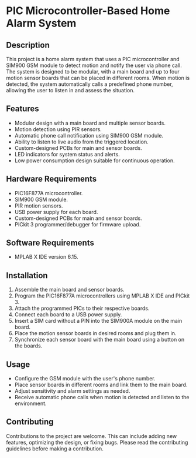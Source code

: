 # PIC Microcontroller-Based Home Alarm System

## Description
This project is a home alarm system that uses a PIC microcontroller and SIM900 GSM module to detect motion and notify the user via phone call. The system is designed to be modular, with a main board and up to four motion sensor boards that can be placed in different rooms. When motion is detected, the system automatically calls a predefined phone number, allowing the user to listen in and assess the situation.

## Features
- Modular design with a main board and multiple sensor boards.
- Motion detection using PIR sensors.
- Automatic phone call notification using SIM900 GSM module.
- Ability to listen to live audio from the triggered location.
- Custom-designed PCBs for main and sensor boards.
- LED indicators for system status and alerts.
- Low power consumption design suitable for continuous operation.

## Hardware Requirements
- PIC16F877A microcontroller.
- SIM900 GSM module.
- PIR motion sensors.
- USB power supply for each board.
- Custom-designed PCBs for main and sensor boards.
- PICkit 3 programmer/debugger for firmware upload.

## Software Requirements
- MPLAB X IDE version 6.15.

## Installation
1. Assemble the main board and sensor boards.
2. Program the PIC16F877A microcontrollers using MPLAB X IDE and PICkit 3.
3. Attach the programmed PICs to their respective boards.
4. Connect each board to a USB power supply.
5. Insert a SIM card without a PIN into the SIM900A module on the main board.
6. Place the motion sensor boards in desired rooms and plug them in.
7. Synchronize each sensor board with the main board using a button on the boards.

## Usage
- Configure the GSM module with the user's phone number.
- Place sensor boards in different rooms and link them to the main board.
- Adjust sensitivity and alarm settings as needed.
- Receive automatic phone calls when motion is detected and listen to the environment.

## Contributing
Contributions to the project are welcome. This can include adding new features, optimizing the design, or fixing bugs. Please read the contributing guidelines before making a contribution.
